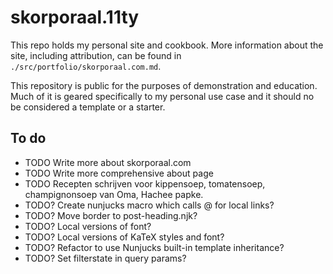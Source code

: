 # skorporaal.11ty

This repo holds my personal site and cookbook. More information about the site, including attribution, can be found in `./src/portfolio/skorporaal.com.md`.

This repository is public for the purposes of demonstration and education. Much of it is geared specifically to my personal use case and it should no be considered a template or a starter.

## To do

- TODO Write more about skorporaal.com
- TODO Write more comprehensive about page
- TODO Recepten schrijven voor kippensoep, tomatensoep, champignonsoep van Oma, Hachee papke.
- TODO? Create nunjucks macro which calls @ for local links?
- TODO? Move border to post-heading.njk?
- TODO? Local versions of font?
- TODO? Local versions of KaTeX styles and font?
- TODO? Refactor to use Nunjucks built-in template inheritance?
- TODO? Set filterstate in query params?
